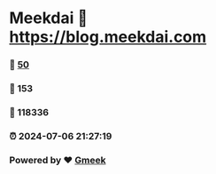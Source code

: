 # Meekdai :link: https://blog.meekdai.com 
### :page_facing_up: [50](https://blog.meekdai.com/tag.html) 
### :speech_balloon: 153 
### :hibiscus: 118336 
### :alarm_clock: 2024-07-06 21:27:19 
### Powered by :heart: [Gmeek](https://github.com/Meekdai/Gmeek)
